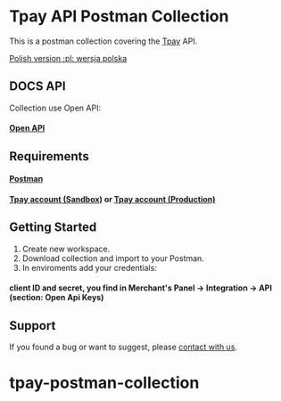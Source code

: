 # Tpay API Postman Collection

This is a postman collection covering the [Tpay](https://tpay.com/) API. 

[Polish version :pl: wersja polska](./README_PL.md)

## DOCS API

Collection use Open API: 

#### [Open API](https://openapi.tpay.com/)

 
## Requirements

#### [Postman](https://postman.com/)
#### [Tpay account (Sandbox)](https://register.sandbox.tpay.com) or [Tpay account (Production)](https://register.tpay.com)

## Getting Started
1. Create new workspace.
2. Download collection and import to your Postman.
3. In enviroments add your credentials:

#### client ID and secret, you find in Merchant's Panel -> Integration -> API (section: Open Api Keys)

## Support
If you found a bug or want to suggest, please [contact with us](https://tpay.com/kontakt).


# tpay-postman-collection
